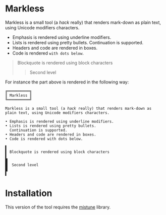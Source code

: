 # Markless

Markless is a small tool (a _hack_ really) that renders mark-down as plain text, using Unicode modifiers characters.

* Emphasis is rendered using underline modifiers.
* Lists is rendered using pretty bullets.
  Continuation is supported.
* Headers and code are rendered in boxes.
* Code is rendered `with dots below`.

> Blockquote is rendered using block characters
>> Second level

For instance the part above is rendered in the following way:

    ╔══════════╗
    ║ Markless ║
    ╚══════════╝

    Markless is a small tool (a 𝘩𝘢𝘤𝘬 really) that renders mark-down as plain text, using Unicode modifiers characters.

    • Emphasis is rendered using underline modifiers.
    • Lists is rendered using pretty bullets.
      Continuation is supported.
    • Headers and code are rendered in boxes.
    • Code is rendered 𝚠𝚒𝚝𝚑 𝚍𝚘𝚝𝚜 𝚋𝚎𝚕𝚘𝚠.

    ▌ 
    ▌ Blockquote is rendered using block characters
    ▌ 
    █  
    █  Second level
    █  
    ▌ 

     
# Installation

This version of the tool requires the [mistune](https://pypi.org/project/mistune/) library.
